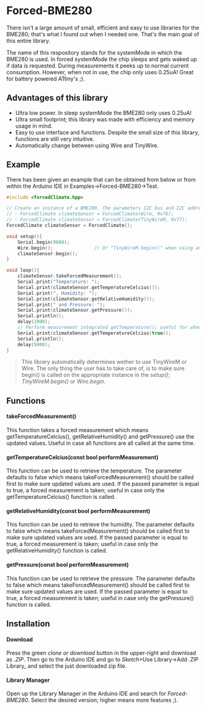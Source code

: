 # Forced-BME280
There isn't a large amount of small, efficient and easy to use libraries for the BME280; that's what I found out when I needed one.
That's the main goal of this entire library.

The name of this respository stands for the systemMode in which the BME280 is used. In forced systemMode the chip sleeps and gets waked up if data is requested. During measurements it peeks up to normal current consumption. However, when not in use, the chip only uses 0.25uA! Great for battery powered ATtiny's ;).

## Advantages of this library
- Ultra low power. In sleep systemMode the BME280 only uses 0.25uA!
- Ultra small footprint; this library was made with efficiency and memory usage in mind.
- Easy to use interface and functions. Despite the small size of this library, functions are still very intuitive.
- Automatically change between using Wire and TinyWire.


## Example
There has been given an example that can be obtained from below or from within the Arduino IDE in Examples->Forced-BME280->Test.
```c++
#include <forcedClimate.hpp>

// Create an instance of a BME280. The parameters I2C bus and I2C address are optional. For example:
// - ForcedClimate climateSensor = ForcedClimate(Wire, 0x76);
// - ForcedClimate climateSensor = ForcedClimate(TinyWireM, 0x77);
ForcedClimate climateSensor = ForcedClimate();

void setup(){
	Serial.begin(9600);
	Wire.begin(); 				// Or "TinyWireM.begin()" when using an ATtiny.
	climateSensor.begin();
}

void loop(){
	climateSensor.takeForcedMeasurement();
	Serial.print("Temperature: ");
	Serial.print(climateSensor.getTemperatureCelcius());
	Serial.print(", Humidity: ");
	Serial.print(climateSensor.getRelativeHumidity());
	Serial.print(" and Pressure: ");
	Serial.print(climateSensor.getPressure());
	Serial.println();
	delay(1000);
	// Perform measurement integrated getTemperature(); useful for when only one value has to be used.
	Serial.print(climateSensor.getTemperatureCelcius(true));
	Serial.println();
	delay(5000);
}
```

> This library automatically determines wether to use TinyWireM or Wire. The only thing the user has to take care of, is to make sure begin() is called
on the appropriate instance in the _setup()_; _TinyWireM.begin()_ or _Wire.begin_.

## Functions
#### takeForcedMeasurement() 
This function takes a forced measurement which means getTemperatureCelcius(), getRelativeHumidity() and getPressure() use the updated values. Useful in case all functions are all called at the same time.
#### getTemperatureCelcius(const bool performMeasurement) 
This function can be used to retrieve the temperature. The parameter defaults to false which means takeForcedMeasurement() should be called first to make sure updated values are used. If the passed parameter is equal to true, a forced measurement is taken; useful in case only the getTemperatureCelcius() function is called.
#### getRelativeHumidity(const bool performMeasurement) 
This function can be used to retrieve the humidity. The parameter defaults to false which means takeForcedMeasurement() should be called first to make sure updated values are used. If the passed parameter is equal to true, a forced measurement is taken; useful in case only the getRelativeHumidity() function is called.
#### getPressure(const bool performMeasurement) 
This function can be used to retrieve the pressure. The parameter defaults to false which means takeForcedMeasurement() should be called first to make sure updated values are used. If the passed parameter is equal to true, a forced measurement is taken; useful in case only the getPressure() function is called.


## Installation
#### Download
Press the green _clone or download_ button in the upper-right and download as _.ZIP_. Then go to the Arduino IDE and go to _Sketch_>Use Library->Add .ZIP Library_ and select the just downloaded zip file.

#### Library Manager
Open up the Library Manager in the Arduino IDE and search for *Forced-BME280*. Select the desired version; higher means more features ;).
